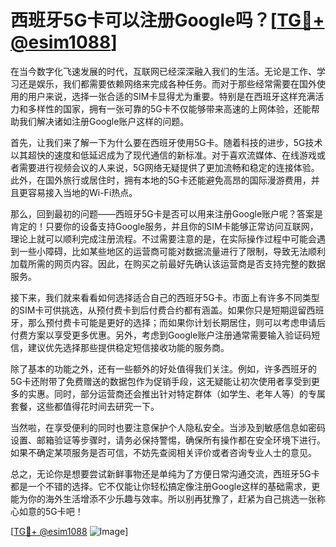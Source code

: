 # 西班牙5G卡可以注册Google吗？[[TG💪+ @esim1088](https://t.me/s/esim1088)]

在当今数字化飞速发展的时代，互联网已经深深融入我们的生活。无论是工作、学习还是娱乐，我们都需要依赖网络来完成各种任务。而对于那些经常需要在国外使用的用户来说，选择一张合适的SIM卡显得尤为重要。特别是在西班牙这样充满活力和多样性的国家，拥有一张可靠的5G卡不仅能够带来高速的上网体验，还能帮助我们解决诸如注册Google账户这样的问题。

首先，让我们来了解一下为什么要在西班牙使用5G卡。随着科技的进步，5G技术以其超快的速度和低延迟成为了现代通信的新标准。对于喜欢流媒体、在线游戏或者需要进行视频会议的人来说，5G网络无疑提供了更加流畅和稳定的连接体验。此外，在国外旅行或居住时，拥有本地的5G卡还能避免高昂的国际漫游费用，并且更容易接入当地的Wi-Fi热点。

那么，回到最初的问题——西班牙5G卡是否可以用来注册Google账户呢？答案是肯定的！只要你的设备支持Google服务，并且你的SIM卡能够正常访问互联网，理论上就可以顺利完成注册流程。不过需要注意的是，在实际操作过程中可能会遇到一些小障碍，比如某些地区的运营商可能对数据流量进行了限制，导致无法顺利加载所需的网页内容。因此，在购买之前最好先确认该运营商是否支持完整的数据服务。

接下来，我们就来看看如何选择适合自己的西班牙5G卡。市面上有许多不同类型的SIM卡可供挑选，从预付费卡到后付费合约都有涵盖。如果你只是短期逗留西班牙，那么预付费卡可能是更好的选择；而如果你计划长期居住，则可以考虑申请后付费方案以享受更多优惠。另外，考虑到Google账户注册通常需要输入验证码短信，建议优先选择那些提供稳定短信接收功能的服务商。

除了基本的功能之外，还有一些额外的好处值得我们关注。例如，许多西班牙的5G卡还附带了免费赠送的数据包作为促销手段，这无疑能让初次使用者享受到更多的实惠。同时，部分运营商还会推出针对特定群体（如学生、老年人等）的专属套餐，这些都值得花时间去研究一下。

当然啦，在享受便利的同时也要注意保护个人隐私安全。当涉及到敏感信息如密码设置、邮箱验证等步骤时，请务必保持警惕，确保所有操作都在安全环境下进行。如果不确定某项服务是否可信，不妨先查阅相关评价或者咨询专业人士的意见。

总之，无论你是想要尝试新鲜事物还是单纯为了方便日常沟通交流，西班牙5G卡都是一个不错的选择。它不仅能让你轻松搞定像注册Google这样的基础需求，更能为你的海外生活增添不少乐趣与效率。所以别再犹豫了，赶紧为自己挑选一张称心如意的5G卡吧！

[[TG💪+ @esim1088](https://t.me/s/esim1088) ![Image](https://i.postimg.cc/4NQfJmqS/Snipaste-2025-05-13-00-14-12.png)]